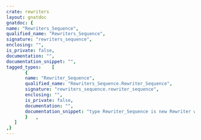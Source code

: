 ```yaml
---
crate: rewriters
layout: gnatdoc
gnatdoc: {
name: "Rewriters_Sequence",
qualified_name: "Rewriters_Sequence",
signature: "rewriters_sequence",
enclosing: "",
is_private: false,
documentation: "",
documentation_snippet: "",
tagged_types:    [
       {
       name: "Rewriter_Sequence",
       qualified_name: "Rewriters_Sequence.Rewriter_Sequence",
       signature: "rewriters_sequence.rewriter_sequence",
       enclosing: "",
       is_private: false,
       documentation: "",
       documentation_snippet: "type Rewriter_Sequence is new Rewriter with private;",
       }   ,
   ]
,}
---
```

